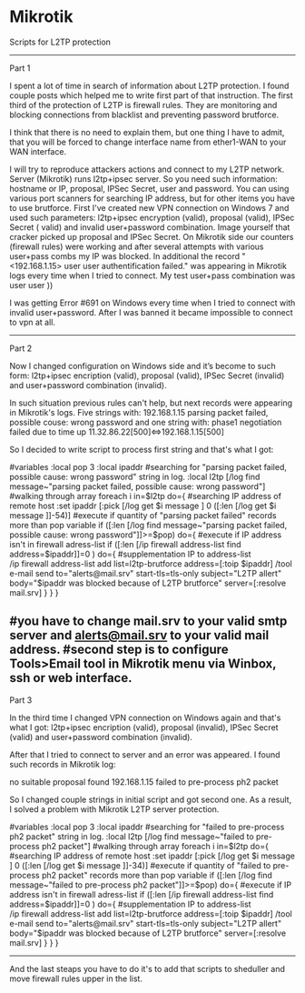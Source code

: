 # Mikrotik
Scripts for L2TP protection

-------------------------------------------------------------------------------------------------------------------------------------------------

Part 1

I spent a lot of time in search of information about L2TP protection. I found couple posts which helped me to write first part of that instruction.
The first third of the protection of L2TP is firewall rules. They are monitoring and blocking connections from blacklist and preventing password brutforce. 

I think that there is no need to explain them, but one thing I have to admit, that you will be forced to change interface name from ether1-WAN to your WAN interface.
 


I will try to reproduce attackers actions and connect to my L2TP network.
Server (Mikrotik) runs l2tp+ipsec server. So you need such information: hostname or IP, proposal, IPSec Secret, user and password.
You can using various port scanners for searching IP address, but for other items you have to use brutforce. 
First I've created new VPN connection on Windows 7 and used such parameters: l2tp+ipsec encryption (valid), proposal (valid), IPSec Secret ( valid) and invalid user+password combination. Image yourself that cracker picked up proposal and IPSec Secret.
On Mikrotik side our counters (firewall rules) were working and after several attempts with various user+pass combs my IP was blocked.
In additional the record "<192.168.1.15> user user authentification failed." was appearing in Mikrotik logs every time when I tried to connect. 
My test user+pass combination was user user ))

I was getting Error #691 on Windows every time when I tried to connect with invalid user+password. After I was banned it became impossible to connect to vpn at all.


-------------------------------------------------------------------------------------------------------------------------------------------------
Part 2

Now I changed configuration on Windows side and it’s become to such form:
l2tp+ipsec encription (valid), proposal (valid), IPSec Secret (invalid) and user+password combination (invalid). 

In such situation previous rules can't help, but next records were appearing in Mikrotik's logs.
Five strings with:
192.168.1.15 parsing packet failed, possible couse: wrong password
and one string with:
phase1 negotiation failed due to time up 11.32.86.22[500]<=>192.168.1.15[500]

So I decided to write script to process first string and that's what I got:


#variables
:local pop 3
:local ipaddr
#searching for "parsing packet failed, possible cause: wrong password" string in log.
:local l2tp [/log find message~"parsing packet failed, possible cause: wrong password"]
#walking through array
foreach i in=$l2tp do={
	#searching IP address of remote host
	:set ipaddr [:pick [/log get $i message ] 0 ([:len [/log get $i message ]]-54)]
                #execute if quantity of "parsing packet failed" records more than pop variable
				if ([:len [/log find message~"parsing packet failed, possible cause: wrong password"]]>=$pop) do={
					#execute if IP address isn't in firewall adress-list
					if ([:len [/ip firewall address-list find address=$ipaddr]]=0 ) do={
						#supplementation IP to address-list		
						/ip firewall address-list add list=l2tp-brutforce address=[:toip $ipaddr]
						/tool e-mail send to="alerts@mail.srv" start-tls=tls-only subject="L2TP allert" body="$ipaddr was blocked because of L2TP brutforce"  server=[:resolve mail.srv]
					}
               }
}

#you have to change mail.srv to your valid smtp server and alerts@mail.srv to your valid mail address.
#second step is to configure Tools>Email tool in Mikrotik menu via Winbox, ssh or web interface.
-------------------------------------------------------------------------------------------------------------------------------------------------
Part 3

In the third time I changed VPN connection on Windows again and that's what I got:
l2tp+ipsec encription (valid), proposal (invalid), IPSec Secret (valid) and user+password combination (invalid). 

After that I tried to connect to server and an error was appeared.
I found such records in Mikrotik log:

no suitable proposal found
192.168.1.15 failed to pre-process ph2 packet

So I changed couple strings in initial script and got second one. 
As a result, I solved a problem with Mikrotik L2TP server protection. 


#variables
:local pop 3
:local ipaddr
#searching for "failed to pre-process ph2 packet" string in log.
:local l2tp [/log find message~"failed to pre-process ph2 packet"]
#walking through array
foreach i in=$l2tp do={
	#searching IP address of remote host
	:set ipaddr [:pick [/log get $i message ] 0 ([:len [/log get $i message ]]-34)]
                #execute if quantity of "failed to pre-process ph2 packet" records more than pop variable
				if ([:len [/log find message~"failed to pre-process ph2 packet"]]>=$pop) do={
					#execute if IP address isn't in firewall adress-list
					if ([:len [/ip firewall address-list find address=$ipaddr]]=0 ) do={
						#supplementation IP to address-list		
						/ip firewall address-list add list=l2tp-brutforce address=[:toip $ipaddr]
						/tool e-mail send to="alerts@mail.srv" start-tls=tls-only subject="L2TP allert" body="$ipaddr was blocked because of L2TP brutforce"  server=[:resolve mail.srv]
					}
               }
}

-------------------------------------------------------------------------------------------------------------------------------------------------

And the last steaps you have to do it's to add that scripts to sheduller and move firewall rules upper in the list.
